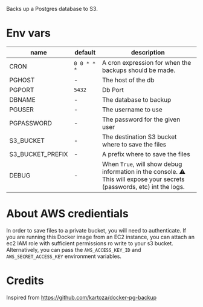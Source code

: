Backs up a Postgres database to S3.

# Env vars

| name | default | description |
|----|-----------|-------------|
| CRON | `0 0 * * *` | A cron expression for when the backups should be made. |
| PGHOST | - | The host of the db | 
| PGPORT | `5432` | Db Port |
| DBNAME | - | The database to backup |
| PGUSER | - | The username to use |
| PGPASSWORD | - | The password for the given user |
| S3_BUCKET | - | The destination S3 bucket where to save the files |
| S3_BUCKET_PREFIX | - | A prefix where to save the files |
| DEBUG | - | When `True`, will show debug information in the console. ⚠️ This will expose your secrets (passwords, etc) int the logs. | 

# About AWS credientials

In order to save files to a private bucket, you will need to authenticate. 
If you are running this Docker image from an EC2 instance,
you can attach an ec2 IAM role with sufficient permissions ro write to your s3 bucket.
Alternatively, you can pass the `AWS_ACCESS_KEY_ID` and `AWS_SECRET_ACCESS_KEY` environment variables.

# Credits

Inspired from https://github.com/kartoza/docker-pg-backup

